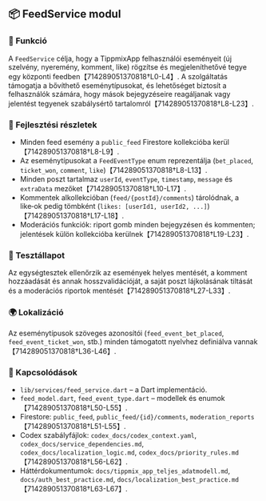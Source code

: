 ## 📦 FeedService modul

### 🎯 Funkció

A `FeedService` célja, hogy a TippmixApp felhasználói eseményeit (új szelvény, nyeremény, komment, like) rögzítse és megjeleníthetővé tegye egy központi feedben【714289051370818†L0-L4】.  A szolgáltatás támogatja a bővíthető eseménytípusokat, és lehetőséget biztosít a felhasználók számára, hogy mások bejegyzéseire reagáljanak vagy jelentést tegyenek szabálysértő tartalomról【714289051370818†L8-L23】.

### 🧠 Fejlesztési részletek

- Minden feed esemény a `public_feed` Firestore kollekcióba kerül【714289051370818†L8-L9】.
- Az eseménytípusokat a `FeedEventType` enum reprezentálja (`bet_placed`, `ticket_won`, `comment`, `like`)【714289051370818†L8-L13】.
- Minden poszt tartalmaz `userId`, `eventType`, `timestamp`, `message` és `extraData` mezőket【714289051370818†L10-L17】.
- Kommentek alkollekcióban (`feed/{postId}/comments`) tárolódnak, a like‑ok pedig tömbként (`likes: [userId1, userId2, ...]`)【714289051370818†L17-L18】.
- Moderációs funkciók: riport gomb minden bejegyzésen és kommenten; jelentések külön kollekcióba kerülnek【714289051370818†L19-L23】.

### 🧪 Tesztállapot

Az egységtesztek ellenőrzik az események helyes mentését, a komment hozzáadását és annak hosszvalidációját, a saját poszt lájkolásának tiltását és a moderációs riportok mentését【714289051370818†L27-L33】.

### 🌍 Lokalizáció

Az eseménytípusok szöveges azonosítói (`feed_event_bet_placed`, `feed_event_ticket_won`, stb.) minden támogatott nyelvhez definiálva vannak【714289051370818†L36-L46】.

### 📎 Kapcsolódások

- `lib/services/feed_service.dart` – a Dart implementáció.
- `feed_model.dart`, `feed_event_type.dart` – modellek és enumok【714289051370818†L50-L55】.
- Firestore: `public_feed`, `public_feed/{id}/comments`, `moderation_reports`【714289051370818†L51-L55】.
- Codex szabályfájlok: `codex_docs/codex_context.yaml`, `codex_docs/service_dependencies.md`, `codex_docs/localization_logic.md`, `codex_docs/priority_rules.md`【714289051370818†L56-L62】.
- Háttérdokumentumok: `docs/tippmix_app_teljes_adatmodell.md`, `docs/auth_best_practice.md`, `docs/localization_best_practice.md`【714289051370818†L63-L67】.
